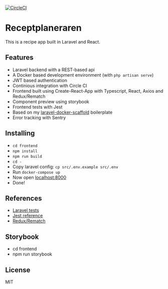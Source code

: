 [![CircleCI](https://circleci.com/gh/eleonorbergqvist/receptplaneraren.svg?style=svg)](https://circleci.com/gh/eleonorbergqvist/receptplaneraren)

# Receptplaneraren

This is a recipe app built in Laravel and React.

## Features
- Laravel backend with a REST-based api
- A Docker based development environment (with `php artisan serve`)
- JWT based authentication
- Continious integration with Circle CI
- Frontend built using Create-React-App with Typescript, React, Axios and Redux/Rematch
- Component preview using storybook
- Frontend tests with Jest
- Based on my [laravel-docker-scaffold](https://github.com/eleonorbergqvist/laravel-docker-scaffold) boilerplate
- Error tracking with Sentry

## Installing
- `cd frontend`
- `npm install`
- `npm run build`
- `cd -`
- Copy laravel config: `cp src/.env.example src/.env`
- Run `docker-compose up`
- Now open [localhost:8000](http://localhost:8000)
- Done!

## References
- [Laravel tests](https://laravel.com/docs/5.8/http-tests)
- [Jest reference](https://jestjs.io/docs/en/expect)
- [Redux/Rematch](https://rematch.gitbooks.io/rematch/#getting-started)

## Storybook
- cd frontend
- npm run storybook

## License
MIT

